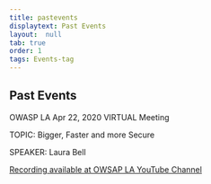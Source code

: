 ```yaml
---
title: pastevents
displaytext: Past Events
layout:  null
tab: true
order: 1
tags: Events-tag
---
```


## Past Events

OWASP LA Apr 22, 2020 VIRTUAL Meeting

TOPIC: Bigger, Faster and more Secure

SPEAKER: Laura Bell


[Recording available at OWSAP LA YouTube Channel](https://www.youtube.com/channel/UCWpSmI6D2KYc-LyYBVTMeaw?)
